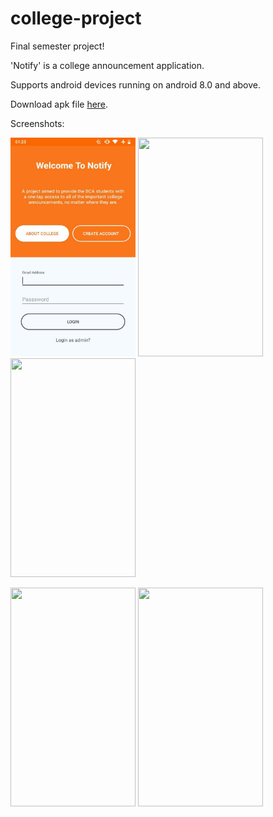# college-project
Final semester project!

'Notify' is a college announcement application.

Supports android devices running on android 8.0 and above.

Download apk file [here](https://github.com/wolfian/college-project/blob/master/Notify.apk).

Screenshots:
<p float="left">
  <img src="https://github.com/wolfian/college-notification-app/raw/master/images/notify1.jpg" width="200" height="350"/>
  <img src="https://github.com/wolfian/college-project/raw/master/images/notify2.jpg" width="200" height="350"/> 
  <img src="https://github.com/wolfian/college-project/raw/master/images/notify3.jpg" width="200" height="350"/>
</p>

<p float="left">
  <img src="https://github.com/wolfian/college-project/raw/master/images/notify4.jpg" width="200" height="350"/>
  <img src="https://github.com/wolfian/college-project/raw/master/images/notify5.jpg" width="200" height="350"/>
</p>

